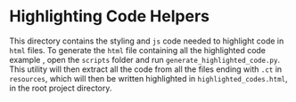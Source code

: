 # Highlighting Code Helpers
This directory contains the styling and `js` code needed to highlight code in `html` files.
To generate the `html` file containing all the highlighted code example , open the `scripts` folder and run `generate_highlighted_code.py`.
This utility will then extract all the code from all the files ending with `.ct` in `resources`, which will then be written highlighted in `highlighted_codes.html`, in the root project directory.